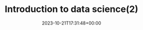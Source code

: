 ---
type: lecture
date: 2023-10-21T17:31:48+00:00
title: "Introduction to data science(2)"
thumbnail: /static_files/presentations/2nd.png
links: 
    - url: /static_files/Slides/2_Introduction2.pdf
      name: slides
---